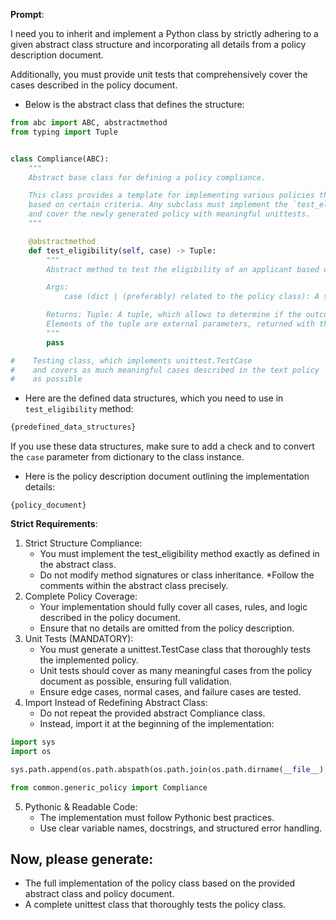**Prompt**:

I need you to inherit and implement a Python class by strictly adhering to a given abstract class structure and incorporating all details from a policy description document.

Additionally, you must provide unit tests that comprehensively cover the cases described in the policy document.

* Below is the abstract class that defines the structure:
```python
from abc import ABC, abstractmethod
from typing import Tuple


class Compliance(ABC):
    """
    Abstract base class for defining a policy compliance.

    This class provides a template for implementing various policies that need to test eligibility
    based on certain criteria. Any subclass must implement the `test_eligibility` method
    and cover the newly generated policy with meaningful unittests.
    """

    @abstractmethod
    def test_eligibility(self, case) -> Tuple:
        """
        Abstract method to test the eligibility of an applicant based on the provided information.

        Args:
            case (dict | (preferably) related to the policy class): A super class, containing the row information.

        Returns: Tuple: A tuple, which allows to determine if the outcome of the test is positive and negative.
        Elements of the tuple are external parameters, returned with the result (eligibility, fee, error message, etc).
        """
        pass

#    Testing class, which implements unittest.TestCase
#    and covers as much meaningful cases described in the text policy  document,
#    as possible

```

* Here are the defined data structures, which you need to use in ``test_eligibility`` method:
```python
{predefined_data_structures}
```
If you use these data structures, make sure to add a check and to convert the ``case`` parameter from dictionary to the class instance.

* Here is the policy description document outlining the implementation details:
```text
{policy_document}
```

**Strict Requirements**:
1. Strict Structure Compliance:
   * You must implement the test_eligibility method exactly as defined in the abstract class.
   * Do not modify method signatures or class inheritance.
   *Follow the comments within the abstract class precisely.
2. Complete Policy Coverage:
    * Your implementation should fully cover all cases, rules, and logic described in the policy document.
    * Ensure that no details are omitted from the policy description.
3. Unit Tests (MANDATORY):
   * You must generate a unittest.TestCase class that thoroughly tests the implemented policy.
   * Unit tests should cover as many meaningful cases from the policy document as possible, ensuring full validation.
   * Ensure edge cases, normal cases, and failure cases are tested.
4. Import Instead of Redefining Abstract Class:
   * Do not repeat the provided abstract Compliance class.
   * Instead, import it at the beginning of the implementation:

```python
import sys
import os

sys.path.append(os.path.abspath(os.path.join(os.path.dirname(__file__), "../..")))

from common.generic_policy import Compliance
```
5. Pythonic & Readable Code:
   * The implementation must follow Pythonic best practices.
   * Use clear variable names, docstrings, and structured error handling.

## Now, please generate:
* The full implementation of the policy class based on the provided abstract class and policy document.
* A complete unittest class that thoroughly tests the policy class.
